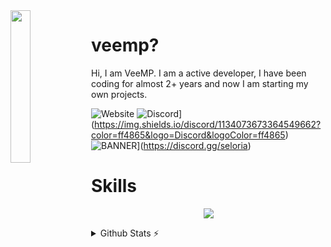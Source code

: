 <img align='left' src='./asset/ava.png' width='25%' heigh="35%">

# veemp?

Hi, I am VeeMP. I am a active developer, I have been coding for almost 2+ years and now I am starting my own projects.

![Website](https://img.shields.io/website?down_color=Red&down_message=Site%20Up&up_color=ff4865&up_message=Site%20Up&url=https%3A%2F%2Fveemp.net)
![Discord](https://img.shields.io/discord/602713878727622666?color=ff69b4&logo=Discord&logoColor=ff69b4)](https://img.shields.io/discord/1134073673364549662?color=ff4865&logo=Discord&logoColor=ff4865)
![BANNER]([https://img.shields.io/badge/Discord-%20Seloria%20-ff4865)](https://discord.gg/seloria)

# Skills
<p align="center">
<img src="https://skillicons.dev/icons?i=js,nodejs,vscode,discord,github,html,css,mongodb,ps,ai&theme=dark"
</p>
 
 <details>
  <summary>Github Stats ⚡</summary>
  
  <a href="#">![Github stats](https://github-readme-stats.vercel.app/api?username=v33mp&theme=transparent&count_private=true&hide_border=true&line_height=20)</a>
  <a href="#">![Top Langs](https://github-readme-stats.vercel.app/api/top-langs/?username=v33mp&layout=compact&theme=transparent&count_private=true&hide_border=true)</a>
</details>
